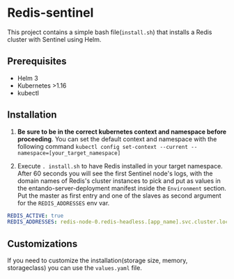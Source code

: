 # Redis-sentinel 

This project contains a simple bash file(`install.sh`) that installs a Redis cluster with Sentinel using Helm.

## Prerequisites

- Helm 3
- Kubernetes >1.16
- kubectl


## Installation

1. **Be sure to be in the correct kubernetes context and namespace before proceeding**. You can set the default context
 and namespace with the following command `kubectl config set-context --current --namespace=[your_target_namespace]`

2. Execute `. install.sh` to have Redis installed in your target namespace. After 60 seconds you will see the first Sentinel
 node's logs, with the domain names of Redis's cluster instances to pick and put as values in the entando-server-deployment
 manifest inside the `Environment` section. Put the master as first entry and one of the slaves as second argument for the
 `REDIS_ADDRESSES` env var.

```yaml
REDIS_ACTIVE: true
REDIS_ADDRESSES: redis-node-0.redis-headless.[app_name].svc.cluster.local:26379,redis-node-1.redis-headless.[app_name].svc.cluster.local:2637
```

## Customizations

If you need to customize the installation(storage size, memory, storageclass) you can use the `values.yaml` file.